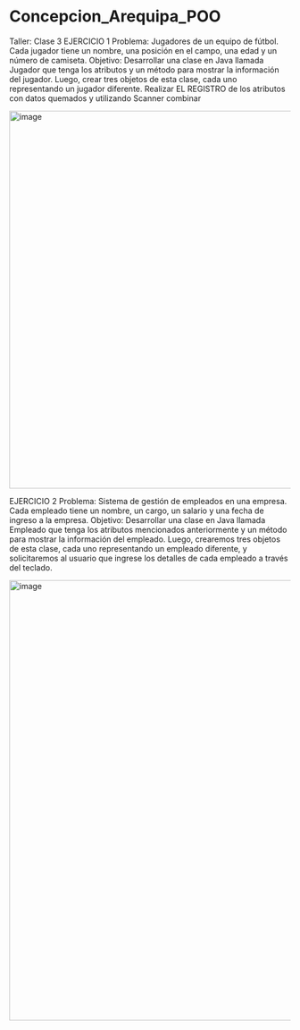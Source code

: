 # Concepcion_Arequipa_POO

Taller: Clase 3
EJERCICIO 1
Problema: Jugadores de un equipo de fútbol. Cada jugador tiene un nombre, una posición en el
campo, una edad y un número de camiseta.
Objetivo: Desarrollar una clase en Java llamada Jugador que tenga los atributos y un método
para mostrar la información del jugador. Luego, crear tres objetos de esta clase, cada uno
representando un jugador diferente.
Realizar EL REGISTRO de los atributos con datos quemados y utilizando Scanner combinar

<img width="1569" height="676" alt="image" src="https://github.com/user-attachments/assets/76b9264b-3185-4196-af06-7f688d28f12a" />

EJERCICIO 2
Problema: Sistema de gestión de empleados en una empresa. Cada empleado tiene un nombre,
un cargo, un salario y una fecha de ingreso a la empresa.
Objetivo: Desarrollar una clase en Java llamada Empleado que tenga los atributos mencionados
anteriormente y un método para mostrar la información del empleado. Luego, crearemos tres
objetos de esta clase, cada uno representando un empleado diferente, y solicitaremos al usuario
que ingrese los detalles de cada empleado a través del teclado.

<img width="1471" height="788" alt="image" src="https://github.com/user-attachments/assets/c8f81349-b88b-464d-aefa-7fe9c5ce5ae5" />

